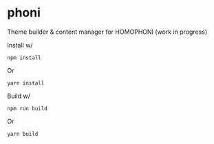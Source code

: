 phoni
========

Theme builder & content manager for HOMOPHONI (work in progress)

Install w/

```npm install```

Or

```yarn install```

Build w/

```npm run build```

Or

```yarn build```